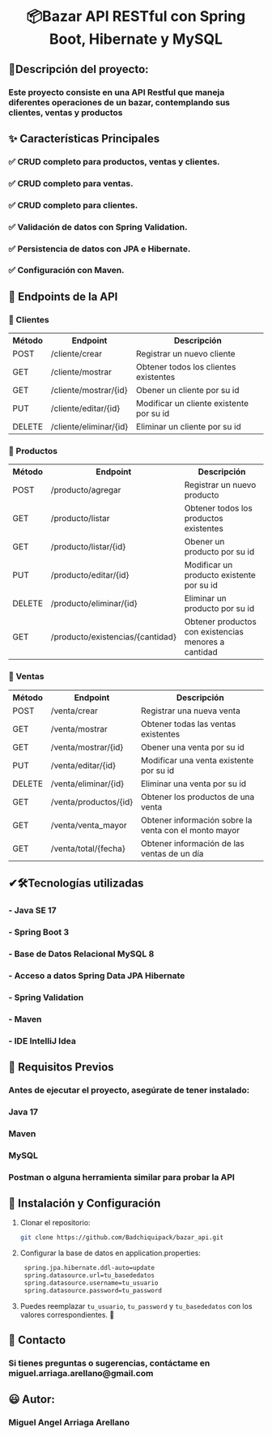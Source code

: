 <h1 align="center">📦Bazar API RESTful con Spring Boot, Hibernate y MySQL</h1>
<h2>📖Descripción del proyecto:</h2>
<h3>Este proyecto consiste en una API Restful que maneja diferentes operaciones de un bazar, contemplando sus clientes, ventas y productos</h3>


<h2>✨ Características Principales</h2>
<h3>✅ CRUD completo para productos, ventas y clientes.</h3>
<h3>✅ CRUD completo para ventas.</h3>
<h3>✅ CRUD completo para clientes.</h3>
<h3>✅ Validación de datos con Spring Validation.</h3>
<h3>✅ Persistencia de datos con JPA e Hibernate.</h3>
<h3>✅ Configuración con Maven.</h3>

<h2>📌 Endpoints de la API</h2>
<h3>📍 Clientes</h3>
<table>
  <tr>
    <th>Método</th>
    <th>Endpoint</th>
    <th>Descripción</th>
  </tr>
   <tr>
    <td>POST</td>
    <td>/cliente/crear</td>
    <td>Registrar un nuevo cliente</td>
  </tr>
   <tr>
    <td>GET</td>
    <td>/cliente/mostrar</td>
    <td>Obtener todos los clientes existentes</td>
  </tr>
   <tr>
    <td>GET</td>
    <td>/cliente/mostrar/{id}</td>
    <td>Obener un cliente por su id</td>
  </tr>
   <tr>
    <td>PUT</td>
    <td>/cliente/editar/{id}</td>
    <td>Modificar un cliente existente por su id</td>
  </tr>
   <tr>
    <td>DELETE</td>
    <td>/cliente/eliminar/{id}</td>
    <td>Eliminar un cliente por su id</td>
  </tr>
</table>

<h3>📍 Productos</h3>
<table>
  <tr>
    <th>Método</th>
    <th>Endpoint</th>
    <th>Descripción</th>
  </tr>
   <tr>
    <td>POST</td>
    <td>/producto/agregar</td>
    <td>Registrar un nuevo producto</td>
  </tr>
   <tr>
    <td>GET</td>
    <td>/producto/listar</td>
    <td>Obtener todos los productos existentes</td>
  </tr>
   <tr>
    <td>GET</td>
    <td>/producto/listar/{id}</td>
    <td>Obener un producto por su id</td>
  </tr>
   <tr>
    <td>PUT</td>
    <td>/producto/editar/{id}</td>
    <td>Modificar un producto existente por su id</td>
  </tr>
   <tr>
    <td>DELETE</td>
    <td>/producto/eliminar/{id}</td>
    <td>Eliminar un producto por su id</td>
  </tr>
   <tr>
    <td>GET</td>
    <td>/producto/existencias/{cantidad}</td>
    <td>Obtener productos con existencias menores a cantidad</td>
  </tr>
</table>
<h3>📍 Ventas</h3>
<table>
  <tr>
    <th>Método</th>
    <th>Endpoint</th>
    <th>Descripción</th>
  </tr>
   <tr>
    <td>POST</td>
    <td>/venta/crear</td>
    <td>Registrar una nueva venta</td>
  </tr>
   <tr>
    <td>GET</td>
    <td>/venta/mostrar</td>
    <td>Obtener todas las ventas existentes</td>
  </tr>
   <tr>
    <td>GET</td>
    <td>/venta/mostrar/{id}</td>
    <td>Obener una venta por su id</td>
  </tr>
   <tr>
    <td>PUT</td>
    <td>/venta/editar/{id}</td>
    <td>Modificar una venta existente por su id</td>
  </tr>
   <tr>
    <td>DELETE</td>
    <td>/venta/eliminar/{id}</td>
    <td>Eliminar una venta por su id</td>
  </tr>
   <tr>
    <td>GET</td>
    <td>/venta/productos/{id}</td>
    <td>Obtener los productos de una venta</td>
  </tr>
   <tr>
    <td>GET</td>
    <td>/venta/venta_mayor</td>
    <td>Obtener información sobre la venta con el monto mayor</td>
  </tr>
   <tr>
    <td>GET</td>
    <td>/venta/total/{fecha}</td>
    <td>Obtener información de las ventas de un día</td>
  </tr>
</table>

<h2>✔🛠️Tecnologías utilizadas</h2>
<h3>- Java SE 17</h3>
<h3>- Spring Boot 3</h3>
<h3>- Base de Datos Relacional MySQL 8</h3>
<h3>- Acceso a datos Spring Data JPA Hibernate</h3>
<h3>- Spring Validation</h3>
<h3>- Maven</h3>
<h3>- IDE IntelliJ Idea</h3>

<h2>📌 Requisitos Previos</h2>
<h3>Antes de ejecutar el proyecto, asegúrate de tener instalado:</h3>

<h3>Java 17</h3>

<h3>Maven</h3>

<h3>MySQL</h3>

<h3>Postman o alguna herramienta similar para probar la API</h3>

<h2>🚀 Instalación y Configuración</h2>

1. Clonar el repositorio:
   ```bash
   git clone https://github.com/Badchiquipack/bazar_api.git

2. Configurar la base de datos en application.properties:
   ```bash
    spring.jpa.hibernate.ddl-auto=update
    spring.datasource.url=tu_basededatos
    spring.datasource.username=tu_usuario
    spring.datasource.password=tu_password

3. Puedes reemplazar `tu_usuario`, `tu_password` y `tu_basededatos` con los valores correspondientes. 🚀

<h2>📩 Contacto</h2>
<h3>Si tienes preguntas o sugerencias, contáctame en miguel.arriaga.arellano@gmail.com</h3>

<h2>😃 Autor:</h2>
<h3>Miguel Angel Arriaga Arellano</h3>

